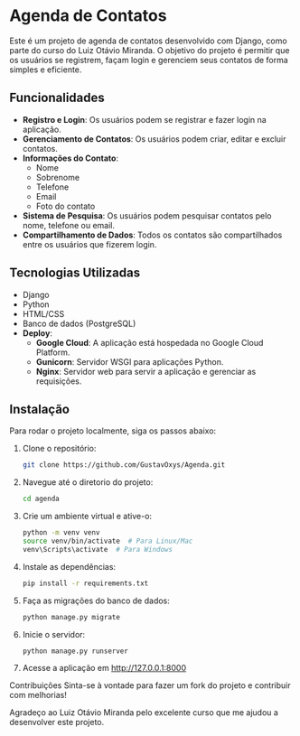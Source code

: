 # Agenda de Contatos

Este é um projeto de agenda de contatos desenvolvido com Django, como parte do curso do Luiz Otávio Miranda. O objetivo do projeto é permitir que os usuários se registrem, façam login e gerenciem seus contatos de forma simples e eficiente.

## Funcionalidades

- **Registro e Login**: Os usuários podem se registrar e fazer login na aplicação.
- **Gerenciamento de Contatos**: Os usuários podem criar, editar e excluir contatos.
- **Informações do Contato**:
  - Nome
  - Sobrenome
  - Telefone
  - Email
  - Foto do contato
- **Sistema de Pesquisa**: Os usuários podem pesquisar contatos pelo nome, telefone ou email.
- **Compartilhamento de Dados**: Todos os contatos são compartilhados entre os usuários que fizerem login.

## Tecnologias Utilizadas

- Django
- Python
- HTML/CSS
- Banco de dados (PostgreSQL)
- **Deploy**:
  - **Google Cloud**: A aplicação está hospedada no Google Cloud Platform.
  - **Gunicorn**: Servidor WSGI para aplicações Python.
  - **Nginx**: Servidor web para servir a aplicação e gerenciar as requisições.

## Instalação

Para rodar o projeto localmente, siga os passos abaixo:

1. Clone o repositório:
   ```bash
   git clone https://github.com/GustavOxys/Agenda.git


2. Navegue até o diretorio do projeto:
    ```bash
    cd agenda

3. Crie um ambiente virtual e ative-o:
    ```bash
    python -m venv venv
    source venv/bin/activate  # Para Linux/Mac
    venv\Scripts\activate  # Para Windows

4. Instale as dependências:
    ```bash
    pip install -r requirements.txt

5. Faça as migrações do banco de dados:
    ```bash
    python manage.py migrate

6. Inicie o servidor:

    ```bash
    python manage.py runserver

7. Acesse a aplicação em http://127.0.0.1:8000

Contribuições
Sinta-se à vontade para fazer um fork do projeto e contribuir com melhorias!

Agradeço ao Luiz Otávio Miranda pelo excelente curso que me ajudou a desenvolver este projeto.